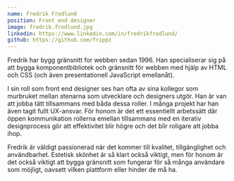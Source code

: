 ```yaml
---
name: Fredrik Frodlund
position: Front end designer
image: fredrik.frodlund.jpg
linkedin: https://www.linkedin.com/in/fredrikfrodlund/
github: https://github.com/frippz
---
```


Fredrik har bygg gränsnitt for webben sedan 1996. Han specialiserar sig på att bygga komponentbibliotek och gränsnitt för webben med hjälp av HTML och CSS (och även presentationell JavaScript emellanåt).

I sin roll som front end designer ses han ofta av sina kollegor som murbruket mellan stenarna som utvecklare och designers utgör. Han är van att jobba tätt tillsammans med båda dessa roller. I många projekt har han även tagit fullt UX-ansvar. För honom är det ett essentiellt arbetssätt där öppen kommunikation rollerna emellan tillsammans med en iterativ designprocess gör att effektivitet blir högre och det blir roligare att jobba ihop.

Fredrik är väldigt passionerad när det kommer till kvalitet, tillgänglighet och användbarhet. Estetisk skönhet är så klart också viktigt, men för honom är det också viktigt att bygga gränsnitt som fungerar för så många användare som möjligt, oavsett vilken plattform eller hinder de må ha.
